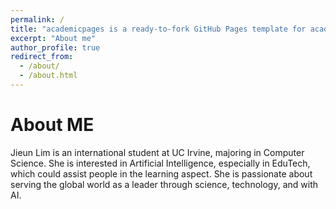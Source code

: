 ```yaml
---
permalink: /
title: "academicpages is a ready-to-fork GitHub Pages template for academic personal websites"
excerpt: "About me"
author_profile: true
redirect_from: 
  - /about/
  - /about.html
---
```


About ME
=======
Jieun Lim is an international student at UC Irvine, majoring in Computer Science. 
She is interested in Artificial Intelligence, especially in EduTech, which could assist people in the learning aspect. She is passionate about serving the global world as a leader through science, technology, and with AI.
